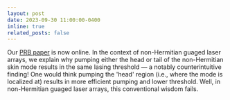 ```yaml
---
layout: post
date: 2023-09-30 11:00:00-0400
inline: true
related_posts: false
---
```


Our [PRB paper](https://journals.aps.org/prb/abstract/10.1103/PhysRevB.108.104111) is now online. In the context of non-Hermitian guaged laser arrays, we explain why pumping either the head or tail of the non-Hermitian skin mode results in the same lasing threshold — a notably counterintuitive finding! One would think pumping the 'head' region (i.e., where the mode is localized at) results in more efficient pumping and lower threshold. Well, in non-Hermitian guaged laser arrays, this conventional wisdom fails.
